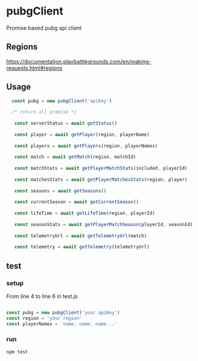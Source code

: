 # pubgClient
Promise based pubg api client

## Regions
https://documentation.playbattlegrounds.com/en/making-requests.html#regions

## Usage
```javascript
  const pubg = new pubgClient('apiKey')
  
  /* return all promise */
    
   const serverStatus = await getStatus() 
   
   const player = await getPlayer(region, playerName)
  
   const players = await getPlayers(region, playerNames)
      
   const match = await getMatch(region, matchId) 
  
   const matchStats = await getPlayerMatchStats(included, playerId) 
  
   const matchesStats = await getPlayerMatchesStats(region, player) 
  
   const seasons = await getSeasons() 
  
   const currentSeason = await getCurrentSeason()
   
   const lifeTime = await getLifeTime(region, playerId) 
  
   const seasonStats = await getPlayerMatchSeason(playerId, seasonId)
  
   const telemetryUrl = await getTelemetryUrl(match) 
  
   const telemetry = await getTelemetry(telemetryUrl) 
```


## test
 
### setup 

From line 4 to line 6 in test.js 

```javascript

const pubg = new pubgClient('your apiKey')
const region = 'your region'
const playerNames = 'name, name, name...'

```
### run

```
npm test

```